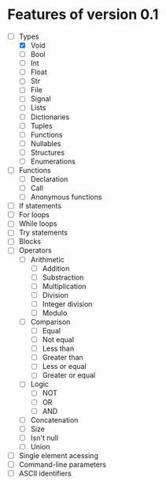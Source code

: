 # Features of version 0.1

- [ ] Types
  - [x] Void
  - [ ] Bool
  - [ ] Int
  - [ ] Float
  - [ ] Str
  - [ ] File
  - [ ] Signal
  - [ ] Lists
  - [ ] Dictionaries
  - [ ] Tuples
  - [ ] Functions
  - [ ] Nullables
  - [ ] Structures
  - [ ] Enumerations
- [ ] Functions
  - [ ] Declaration
  - [ ] Call
  - [ ] Anonymous functions
- [ ] If statements
- [ ] For loops
- [ ] While loops
- [ ] Try statements
- [ ] Blocks
- [ ] Operators
  - [ ] Arithmetic
    - [ ] Addition
    - [ ] Substraction
    - [ ] Multiplication
    - [ ] Division
    - [ ] Integer division
    - [ ] Modulo
  - [ ] Comparison
    - [ ] Equal
    - [ ] Not equal
    - [ ] Less than
    - [ ] Greater than
    - [ ] Less or equal
    - [ ] Greater or equal
  - [ ] Logic
    - [ ] NOT
    - [ ] OR
    - [ ] AND
  - [ ] Concatenation
  - [ ] Size
  - [ ] Isn't null
  - [ ] Union
- [ ] Single element acessing
- [ ] Command-line parameters
- [ ] ASCII identifiers